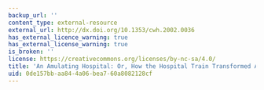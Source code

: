 ```yaml
---
backup_url: ''
content_type: external-resource
external_url: http://dx.doi.org/10.1353/cwh.2002.0036
has_external_licence_warning: true
has_external_license_warning: true
is_broken: ''
license: https://creativecommons.org/licenses/by-nc-sa/4.0/
title: 'An Amulating Hospital: Or, How the Hospital Train Transformed Army Medicine'
uid: 0de157bb-aa84-4a06-bea7-60a8082128cf
---
```

